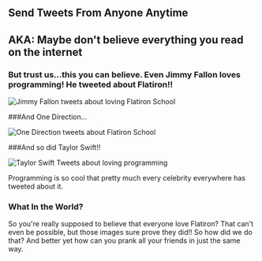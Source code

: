 ## Send Tweets From Anyone Anytime
## AKA: Maybe don't believe everything you read on the internet

### But trust us...this you can believe. Even Jimmy Fallon loves programming! He tweeted about Flatiron!!
<img src="https://s3.amazonaws.com/after-school-assets/jimmy-fallon-tweet.png" alt="Jimmy Fallon tweets about loving Flatiron School">



###And One Direction...

<img src="https://s3.amazonaws.com/after-school-assets/one-direction-tweet.png" alt="One Direction tweets about Flatiron School">

###And so did Taylor Swift!! 

<img src="https://s3.amazonaws.com/after-school-assets/taylor-swift-tweet.png" alt="Taylor Swift Tweets about loving programming">

Programming is so cool that pretty much every celebrity everywhere has tweeted about it. 

### What In the World?
So you're really supposed to believe that everyone love Flatiron? That can't even be possible, but those images sure prove they did!! So how did we do that? And better yet how can you prank all your friends in just the same way.

